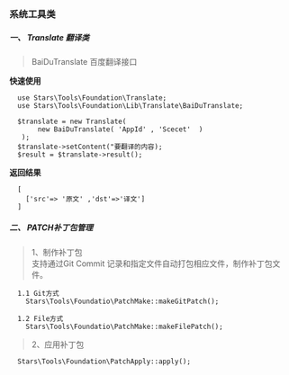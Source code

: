 ### 系统工具类

##### 一、 Translate 翻译类

> BaiDuTranslate 百度翻译接口

**快速使用**

``` 
  use Stars\Tools\Foundation\Translate;
  use Stars\Tools\Foundation\Lib\Translate\BaiDuTranslate;

  $translate = new Translate(
       new BaiDuTranslate( 'AppId' , 'Scecet'  )
   ); 
  $translate->setContent("要翻译的内容);
  $result = $translate->result();   
```

**返回结果**

``` 
  [
    ['src'=> '原文' ,'dst'=>'译文']
  ] 

```


##### 二、 PATCH补丁包管理

> 1、制作补丁包   
> 支持通过Git Commit 记录和指定文件自动打包相应文件，制作补丁包文件。

```
  1.1 Git方式
    Stars\Tools\Foundatio\PatchMake::makeGitPatch(); 
```

```
  1.2 File方式 
    Stars\Tools\Foundatio\PatchMake::makeFilePatch(); 
```


> 2、应用补丁包

``` 
  Stars\Tools\Foundation\PatchApply::apply();
```



